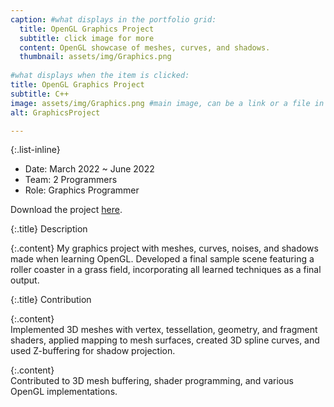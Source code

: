 ```yaml
---
caption: #what displays in the portfolio grid:
  title: OpenGL Graphics Project
  subtitle: click image for more
  content: OpenGL showcase of meshes, curves, and shadows.
  thumbnail: assets/img/Graphics.png
  
#what displays when the item is clicked:
title: OpenGL Graphics Project
subtitle: C++
image: assets/img/Graphics.png #main image, can be a link or a file in assets/img/portfolio
alt: GraphicsProject

---
```

{:.list-inline} 
  - Date: March 2022 ~ June 2022
  - Team: 2 Programmers
  - Role: Graphics Programmer

  Download the project [here](https://globalgamejam.org/games/2025/surface-tension-7).  

  {:.title}
  Description  

  {:.content}
  My graphics project with meshes, curves, noises, and shadows made when learning OpenGL. Developed a final sample scene featuring a roller coaster in a grass field, incorporating all learned techniques as a final output.  
    
  {:.title}
  Contribution  

  {:.content}    
 Implemented 3D meshes with vertex, tessellation, geometry, and fragment shaders, applied mapping to mesh surfaces, created 3D spline curves, and used Z-buffering for shadow projection.  
  
   {:.content}    
  Contributed to 3D mesh buffering, shader programming, and various OpenGL implementations.

